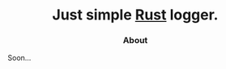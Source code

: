 <div align="center">

# Just simple [Rust](https://www.rust-lang.org/) logger.

### About

</div>

Soon...